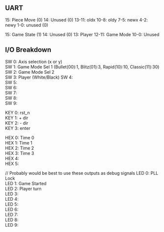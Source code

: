 ## UART
15: Piece Move (0)
14: Unused (0)
13-11: oldx
10-8: oldy
7-5: newx
4-2: newy
1-0: unused (0)

15: Game State (1)
14: Unused (0)
13: Player
12-11: Game Mode
10-0: Unused

## I/O Breakdown
SW 0: Axis selection (x or y) <br>
SW 1: Game Mode Sel 1 (Bullet(00):1, Blitz(01):3, Rapid(10):10, Classic(11):30) <br>
SW 2: Game Mode Sel 2 <br>
SW 3: Player (White/Black)
SW 4: <br>
SW 5: <br>
SW 6: <br>
SW 7: <br>
SW 8: <br>
SW 9: <br>

KEY 0: rst_n  <br>
KEY 1: + dir  <br>
KEY 2: - dir  <br>
KEY 3: enter  <br>

HEX 0: Time 0 <br>
HEX 1: Time 1 <br>
HEX 2: Time 2 <br>
HEX 3: Time 3 <br>
HEX 4: <br>
HEX 5: <br>

// Probably would be best to use these outputs as debug signals
LED 0: PLL Lock <br>
LED 1: Game Started <br>
LED 2: Player turn <br>
LED 3: <br>
LED 4: <br>
LED 5: <br>
LED 6: <br>
LED 7: <br>
LED 8: <br>
LED 9: <br>
